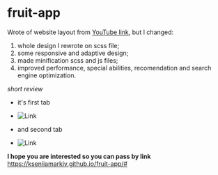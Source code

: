 # fruit-app

Wrote of website layout from [YouTube link](https://www.youtube.com/watch?v=zpKkuKV3KLE&t=1109s), but I changed:
1. whole design I rewrote on scss file;
2. some responsive and adaptive design;
3. made minification scss and js files;
4. improved performance, special abilities, recomendation and search engine optimization.

*short review*

- it's first tab
- ![Link](https://kseniiamarkiv.github.io/fruit-app/imgs/apple.jpeg)

- and second tab
- ![Link](https://kseniiamarkiv.github.io/fruit-app/imgs/mango.jpeg)

**I hope you are interested so you can pass by link** https://kseniiamarkiv.github.io/fruit-app/#
